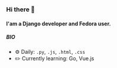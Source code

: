 ### Hi there 👋

#### I'am a Django developer and Fedora user.

##### BIO

- ⚙️ Daily: `.py`, `.js`, `.html`, `.css`
- ✏️ Currently learning: Go, Vue.js
